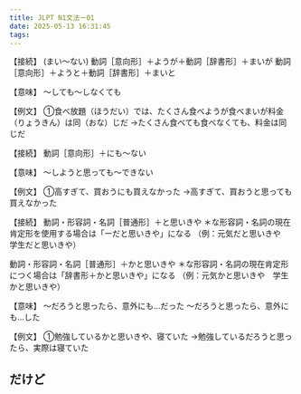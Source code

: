 ```yaml
---
title: JLPT N1文法ー01
date: 2025-05-13 16:31:45
tags:
---
```


<!-- more --> 

【接続】 (まい～ない)
動詞［意向形］＋ようが＋動詞［辞書形］＋まいが
動詞［意向形］＋ようと＋動詞［辞書形］＋まいと

【意味】
〜しても〜しなくても

【例文】
①食べ放題（ほうだい）では、たくさん食べようが食べまいが料金（りょうきん）は同（おな）じだ
→たくさん食べても食べなくても、料金は同じだ

【接続】
動詞［意向形］＋にも〜ない

【意味】
〜しようと思っても〜できない

【例文】
①高すぎて、買おうにも買えなかった
→高すぎて、買おうと思っても買えなかった

【接続】
動詞・形容詞・名詞［普通形］＋と思いきや
＊な形容詞・名詞の現在肯定形を使用する場合は「ーだと思いきや」になる
（例：元気だと思いきや　学生だと思いきや）

動詞・形容詞・名詞［普通形］＋かと思いきや
＊な形容詞・名詞の現在肯定形につく場合は「辞書形＋かと思いきや」になる
（例：元気かと思いきや　学生かと思いきや）

【意味】
〜だろうと思ったら、意外にも…だった
〜だろうと思ったら、意外にも…した

【例文】
①勉強しているかと思いきや、寝ていた
→勉強しているだろうと思ったら、実際は寝ていた

## だけど

